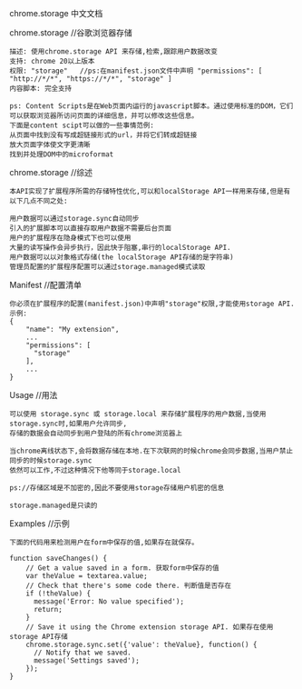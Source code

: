 chrome.storage  中文文档

chrome.storage  //谷歌浏览器存储

    描述: 使用chrome.storage API 来存储,检索,跟踪用户数据改变
    支持: chrome 20以上版本
    权限: "storage"   //ps:在manifest.json文件中声明 "permissions": [ "http://*/*", "https://*/*", "storage" ]
    内容脚本: 完全支持

    ps: Content Scripts是在Web页面内运行的javascript脚本。通过使用标准的DOM，它们可以获取浏览器所访问页面的详细信息，并可以修改这些信息。
    下面是content scipt可以做的一些事情范例:
    从页面中找到没有写成超链接形式的url，并将它们转成超链接
    放大页面字体使文字更清晰
    找到并处理DOM中的microformat

chrome.storage  //综述

    本API实现了扩展程序所需的存储特性优化,可以和localStorage API一样用来存储,但是有以下几点不同之处:
    
    用户数据可以通过storage.sync自动同步
    引入的扩展脚本可以直接存取用户数据不需要后台页面
    用户的扩展程序在隐身模式下也可以使用
    大量的读写操作会异步执行，因此快于阻塞,串行的localStorage API.
    用户数据可以以对象格式存储(the localStorage API存储的是字符串)
    管理员配置的扩展程序配置可以通过storage.managed模式读取

Manifest //配置清单

    你必须在扩展程序的配置(manifest.json)中声明"storage"权限,才能使用storage API.示例:
    {
        "name": "My extension",
        ...
        "permissions": [
          "storage"
        ],
        ...
    }
        
Usage //用法
    
    可以使用 storage.sync 或 storage.local 来存储扩展程序的用户数据,当使用storage.sync时,如果用户允许同步,
    存储的数据会自动同步到用户登陆的所有chrome浏览器上
    
    当chrome离线状态下,会将数据存储在本地.在下次联网的时候chrome会同步数据,当用户禁止同步的时候storage.sync
    依然可以工作,不过这种情况下他等同于storage.local
    
    ps://存储区域是不加密的,因此不要使用storage存储用户机密的信息
    
    storage.managed是只读的

Examples //示例
    
    下面的代码用来检测用户在form中保存的值,如果存在就保存。
    
    function saveChanges() {
        // Get a value saved in a form. 获取form中保存的值
        var theValue = textarea.value;
        // Check that there's some code there. 判断值是否存在
        if (!theValue) {
          message('Error: No value specified');
          return;
        }
        // Save it using the Chrome extension storage API. 如果存在使用storage API存储
        chrome.storage.sync.set({'value': theValue}, function() {
          // Notify that we saved.
          message('Settings saved');
        });
    }
    
    
    
    
